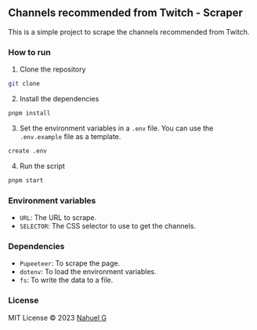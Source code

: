 ## Channels recommended from Twitch - Scraper

This is a simple project to scrape the channels recommended from Twitch.

### How to run

1. Clone the repository
```bash
git clone
```

2. Install the dependencies
```bash
pnpm install
```

3. Set the environment variables in a `.env` file. You can use the `.env.example` file as a template.
```bash
create .env
```

4. Run the script
```bash
pnpm start
```

### Environment variables

- `URL`: The URL to scrape.
- `SELECTOR`: The CSS selector to use to get the channels.

### Dependencies

- `Pupeeteer`: To scrape the page.
- `dotenv`: To load the environment variables.
- `fs`: To write the data to a file.

### License

MIT License © 2023 [Nahuel G](https://linkedin.com/in/gomeznahuel)